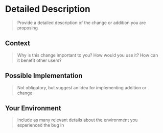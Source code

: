 # Detailed Description

> Provide a detailed description of the change or addition you are proposing

## Context

> Why is this change important to you? How would you use it?
> How can it benefit other users?

## Possible Implementation

> Not obligatory, but suggest an idea for implementing addition or change

## Your Environment

> Include as many relevant details about the environment you experienced the bug in
